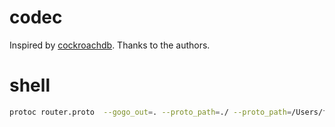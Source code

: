 # codec

Inspired by [cockroachdb](https://github.com/cockroachdb/cockroach/tree/master/rpc/codec). Thanks to the authors.

# shell

```sh
protoc router.proto  --gogo_out=. --proto_path=./ --proto_path=/Users/felix/work/mobile_game/go/trunk/src/github.com/
```
